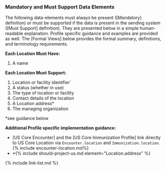 
### Mandatory and Must Support Data Elements


The following data-elements must always be present ([Mandatory] definition) or must be supported if the data is present in the sending system ([Must Support] definition). They are presented below in a simple human-readable explanation.  Profile specific guidance and examples are provided as well.  The [Formal Views] below provides the  formal summary, definitions, and  terminology requirements.  

**Each Location Must Have:**

1. A name

**Each Location Must Support:**

1.  Location or facility identifier`
2.  A status (whether in use)
3.   The type of location or facility
4.  Contact details of the location
5.  A Location address*
6.  The managing organization

*see guidance below

**Additional Profile specific implementation guidance:**


* [US Core Encounter] and the [US Core Immunization Profile] link directly to US Core Location via `Encounter.location` and `Immunization.location`.
{% include encounter-location.md%}
* \*{% include should-project-us.md element="Location.address" %}



{% include link-list.md %}
